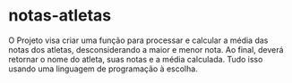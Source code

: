 # notas-atletas
 O Projeto visa criar uma função para processar e calcular a média das notas dos atletas, desconsiderando a maior e menor nota. Ao final, deverá retornar o nome do atleta, suas notas e a média calculada. Tudo isso usando uma linguagem de programação à escolha.
